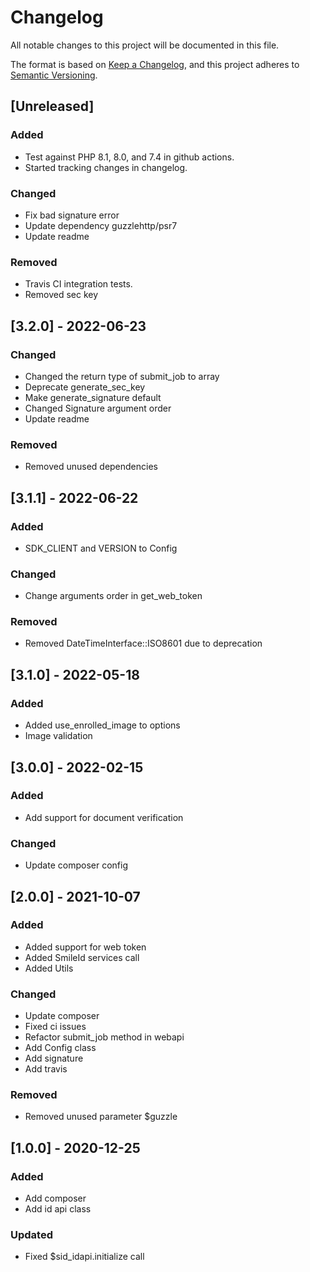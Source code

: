 # Changelog
All notable changes to this project will be documented in this file.

The format is based on [Keep a Changelog](https://keepachangelog.com/en/1.0.0/),
and this project adheres to [Semantic Versioning](https://semver.org/spec/v2.0.0.html).

## [Unreleased]

### Added
- Test against PHP 8.1, 8.0, and 7.4 in github actions.
- Started tracking changes in changelog.

### Changed
- Fix bad signature error
- Update dependency guzzlehttp/psr7
- Update readme

### Removed 
- Travis CI integration tests.
- Removed sec key

## [3.2.0] - 2022-06-23

### Changed
- Changed the return type of submit_job to array
- Deprecate generate_sec_key
- Make generate_signature default
- Changed Signature argument order
- Update readme

### Removed
- Removed unused dependencies

## [3.1.1] - 2022-06-22
### Added
- SDK_CLIENT and VERSION to Config
### Changed
- Change arguments order in get_web_token

### Removed
- Removed DateTimeInterface::ISO8601 due to deprecation
  
## [3.1.0] - 2022-05-18
### Added
- Added use_enrolled_image to options
- Image validation


## [3.0.0] - 2022-02-15
### Added
- Add support for document verification

### Changed
- Update composer config

## [2.0.0] - 2021-10-07
### Added
- Added support for web token
- Added SmileId services call
- Added Utils

### Changed
- Update composer
- Fixed ci issues
- Refactor submit_job method in webapi
- Add Config class
- Add signature
- Add travis

### Removed
- Removed unused parameter $guzzle

## [1.0.0] - 2020-12-25

### Added
- Add composer
- Add id api class

### Updated
- Fixed $sid_idapi.initialize call